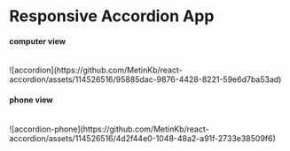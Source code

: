 # Responsive Accordion App
#### computer view
<br>
![accordion](https://github.com/MetinKb/react-accordion/assets/114526516/95885dac-9876-4428-8221-59e6d7ba53ad)

<br>

#### phone view
<br>
![accordion-phone](https://github.com/MetinKb/react-accordion/assets/114526516/4d2f44e0-1048-48a2-a91f-2733e38509f6)


